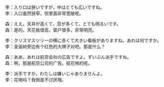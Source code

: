 李：入り口は狭いですが，中はとても広いですね。  
李：入口虽然狭窄，但里面非常宽敞呢。  

森：ええ。天井が高くて，窓が多くて，とても明るいです。  
森：是的。天花板很高，窗户很多，非常明亮。  

李：クリスマスツリーの横に赤くて大きい看板がありますね。あれは何ですか。  
李：圣诞树旁边有个红色的大牌子对吧。那是什么？  

森：ああ，あれは航空会社の広告ですよ。ずいぶん派手ですね。  
森：啊，那是航空公司的广告。挺花哨的呢。  

李：派手ですか，わたしは嫌いじゃありませんよ。  
李：花哨吗？我倒是不讨厌哦。